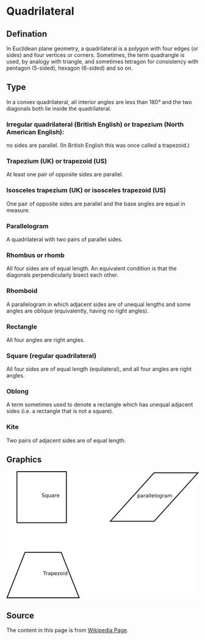 # Quadrilateral

## Defination
In Euclidean plane geometry, a quadrilateral is a polygon with four edges (or sides) and four vertices or corners. Sometimes, the term quadrangle is used, by analogy with triangle, and sometimes tetragon for consistency with pentagon (5-sided), hexagon (6-sided) and so on.
## Type
In a convex quadrilateral, all interior angles are less than 180° and the two diagonals both lie inside the quadrilateral.

### Irregular quadrilateral (British English) or trapezium (North American English):
no sides are parallel. (In British English this was once called a trapezoid.)
### Trapezium (UK) or trapezoid (US)
At least one pair of opposite sides are parallel.
### Isosceles trapezium (UK) or isosceles trapezoid (US) 
One pair of opposite sides are parallel and the base angles are equal in measure. 
### Parallelogram 
A quadrilateral with two pairs of parallel sides. 
### Rhombus or rhomb 
All four sides are of equal length. An equivalent condition is that the diagonals perpendicularly bisect each other.
### Rhomboid
A parallelogram in which adjacent sides are of unequal lengths and some angles are oblique (equivalently, having no right angles). 
### Rectangle 
All four angles are right angles. 
### Square (regular quadrilateral)
All four sides are of equal length (equilateral), and all four angles are right angles. 
### Oblong
A term sometimes used to denote a rectangle which has unequal adjacent sides (i.e. a rectangle that is not a square).
### Kite 
Two pairs of adjacent sides are of equal length. 
## Graphics
![Alt text](./HanDiagram.svg)


## Source
The content in this page is from [Wikipedia Page](https://en.wikipedia.org/wiki/Quadrilateral).